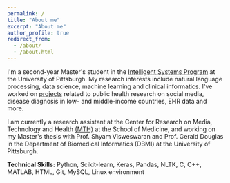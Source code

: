 ```yaml
---
permalink: /
title: "About me"
excerpt: "About me"
author_profile: true
redirect_from: 
  - /about/
  - /about.html
---
```


I'm a second-year Master's student in the [Intelligent Systems Program](https://www.isp.pitt.edu/ "ISP") at the University of Pittsburgh. My research interests include natural language processing, data science, machine learning and clinical informatics. I've worked on [projects](https://sanyabt.github.io/projects) related to public health research on social media, disease diagnosis in low- and middle-income countries, EHR data and more. 

I am currently a research assistant at the Center for Research on Media, Technology and Health [(MTH)](https://www.crmth.pitt.edu/) at the School of Medicine, and working on my Master's thesis with Prof. Shyam Visweswaran and Prof. Gerald Douglas in the Department of Biomedical Informatics (DBMI) at the University of Pittsburgh.

**Technical Skills:** Python, Scikit-learn, Keras, Pandas, NLTK, C, C++, MATLAB, HTML, Git, MySQL, Linux environment
